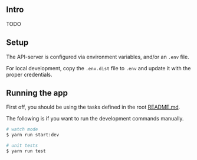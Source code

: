## Intro
TODO

## Setup
The API-server is configured via environment variables, and/or an `.env` file.

For local development, copy the `.env.dist` file to `.env` and update it with
the proper credentials.

## Running the app
First off, you should be using the tasks defined in the root [README.md](../).

The following is if you want to run the development commands manually.

```bash
# watch mode
$ yarn run start:dev

# unit tests
$ yarn run test
```


